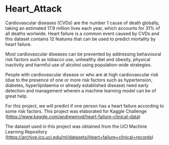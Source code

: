 # Heart_Attack

Cardiovascular diseases (CVDs) are the number 1 cause of death globally, taking an estimated 17.9 million lives each year, which accounts for 31% of all deaths worlwide. Heart failure is a common event caused by CVDs and this dataset contains 12 features that can be used to predict mortality by heart failure.

Most cardiovascular diseases can be prevented by addressing behavioural risk factors such as tobacco use, unhealthy diet and obesity, physical inactivity and harmful use of alcohol using population-wide strategies.

People with cardiovascular disease or who are at high cardiovascular risk (due to the presence of one or more risk factors such as hypertension, diabetes, hyperlipidaemia or already established disease) need early detection and management wherein a machine learning model can be of great help.

For this project, we will predict if one person has a heart failure according to some risk factors. This project was elaborated for Kaggle Challenge (https://www.kaggle.com/andrewmvd/heart-failure-clinical-data)

The dataset used in this project was obtained from the UCI Machine Learning Repository (https://archive.ics.uci.edu/ml/datasets/Heart+failure+clinical+records)
